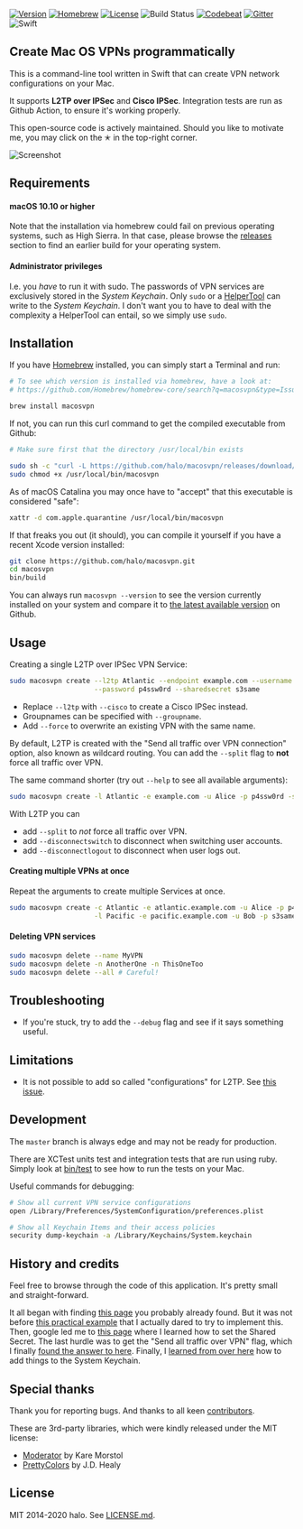 [![Version](https://img.shields.io/github/tag/halo/macosvpn.svg?style=flat&label=version)](https://github.com/halo/macosvpn/releases)
[![Homebrew](https://img.shields.io/homebrew/v/macosvpn.svg?style=flat)](https://github.com/Homebrew/homebrew-core/blob/master/Formula/macosvpn.rb)
[![License](https://img.shields.io/badge/license-MIT-blue.svg?style=flat)](https://github.com/halo/macosvpn/blob/master/LICENSE.md)
![Build Status](https://github.com/github/docs/actions/workflows/tests.yml/badge.svg?branch=master)
[![Codebeat](https://codebeat.co/badges/b60656d2-1cc8-4644-a1a9-4a35177476fb)](https://codebeat.co/projects/github-com-halo-macosvpn)
[![Gitter](https://badges.gitter.im/Join%20Chat.svg)](https://gitter.im/halo/macosvpn)
![Swift](https://img.shields.io/badge/Swift-5-F16D39.svg?style=flat)

## Create Mac OS VPNs programmatically

This is a command-line tool written in Swift that can create VPN network configurations on your Mac.

It supports **L2TP over IPSec** and **Cisco IPSec**.
Integration tests are run as Github Action, to ensure it's working properly.

This open-source code is actively maintained. Should you like to motivate me, you may click on the ✭ in the top-right corner.

![Screenshot](https://cdn.rawgit.com/halo/macosvpn/master/doc/screenshot_1.0.0-rc1.jpg)

## Requirements

#### macOS 10.10 or higher

Note that the installation via homebrew could fail on previous operating systems, such as High Sierra. In that case, please browse the [releases](https://github.com/halo/macosvpn/releases) section to find an earlier build for your operating system.

#### Administrator privileges

I.e. you *have* to run it with sudo. The passwords of VPN services are exclusively stored in the *System Keychain*.
Only `sudo` or a [HelperTool](https://developer.apple.com/library/mac/documentation/Security/Conceptual/SecureCodingGuide/Articles/AccessControl.html#//apple_ref/doc/uid/TP40002589-SW2) can write to the *System Keychain*.
I don't want you to have to deal with the complexity a HelperTool can entail, so we simply use `sudo`.

## Installation

If you have [Homebrew](http://brew.sh) installed, you can simply start a Terminal and run:

```sh
# To see which version is installed via homebrew, have a look at:
# https://github.com/Homebrew/homebrew-core/search?q=macosvpn&type=Issues

brew install macosvpn
```

If not, you can run this curl command to get the compiled executable from Github:

```sh
# Make sure first that the directory /usr/local/bin exists

sudo sh -c "curl -L https://github.com/halo/macosvpn/releases/download/1.0.0/macosvpn > /usr/local/bin/macosvpn"
sudo chmod +x /usr/local/bin/macosvpn
```

As of macOS Catalina you may once have to "accept" that this executable is considered "safe":

```sh
xattr -d com.apple.quarantine /usr/local/bin/macosvpn
```

If that freaks you out (it should), you can compile it yourself if you have a recent Xcode version installed:

```sh
git clone https://github.com/halo/macosvpn.git
cd macosvpn
bin/build
```

You can always run `macosvpn --version` to see the version currently installed on your system
and compare it to [the latest available version](https://github.com/halo/macosvpn/releases) on Github.

## Usage

Creating a single L2TP over IPSec VPN Service:

```sh
sudo macosvpn create --l2tp Atlantic --endpoint example.com --username Alice \
                     --password p4ssw0rd --sharedsecret s3same
```

* Replace `--l2tp` with `--cisco` to create a Cisco IPSec instead.
* Groupnames can be specified with `--groupname`.
* Add `--force` to overwrite an existing VPN with the same name.

By default, L2TP is created with the "Send all traffic over VPN connection" option, also known as wildcard routing.
You can add the `--split` flag to **not** force all traffic over VPN.

The same command shorter (try out `--help` to see all available arguments):

```sh
sudo macosvpn create -l Atlantic -e example.com -u Alice -p p4ssw0rd -s s3same
```

With L2TP you can

* add `--split` to *not* force all traffic over VPN.
* add `--disconnectswitch` to disconnect when switching user accounts.
* add `--disconnectlogout` to disconnect when user logs out.

#### Creating multiple VPNs at once

Repeat the arguments to create multiple Services at once.

```sh
sudo macosvpn create -c Atlantic -e atlantic.example.com -u Alice -p p4ssw0rd \
                     -l Pacific -e pacific.example.com -u Bob -p s3same
```

#### Deleting VPN services

```sh
sudo macosvpn delete --name MyVPN
sudo macosvpn delete -n AnotherOne -n ThisOneToo
sudo macosvpn delete --all # Careful!
```

## Troubleshooting

* If you're stuck, try to add the `--debug` flag and see if it says something useful.

## Limitations

* It is not possible to add so called "configurations" for L2TP. See [this issue](https://github.com/halo/macosvpn/issues/17).

## Development

The `master` branch is always edge and may not be ready for production.

There are XCTest units test and integration tests that are run using ruby. Simply look at [bin/test](https://github.com/halo/macosvpn/blob/master/bin/test) to see how to run the tests on your Mac.

Useful commands for debugging:

```bash
# Show all current VPN service configurations
open /Library/Preferences/SystemConfiguration/preferences.plist
```

```bash
# Show all Keychain Items and their access policies
security dump-keychain -a /Library/Keychains/System.keychain
```

## History and credits

Feel free to browse through the code of this application.
It's pretty small and straight-forward.

It all began with finding [this page](https://lists.apple.com/archives/macnetworkprog/2011/May/msg00032.html) you probably already found.
But it was not before [this practical example](https://lists.apple.com/archives/macnetworkprog/2013/Apr/msg00016.html) that I actually dared to try to implement this.
Then, google led me to [this page](https://lists.apple.com/archives/macnetworkprog/2007/Dec/msg00045.html) where I learned how to set the Shared Secret.
The last hurdle was to get the "Send all traffic over VPN" flag, which I finally [found the answer to here](http://pastebin.com/112KEHSV).
Finally, I [learned from over here](http://stackoverflow.com/questions/24363935) how to add things to the System Keychain.

## Special thanks

Thank you for reporting bugs. And thanks to all keen [contributors](https://github.com/halo/macosvpn/graphs/contributors).

These are 3rd-party libraries, which were kindly released under the MIT license:

* [Moderator](https://github.com/kareman/Moderator) by Kare Morstol
* [PrettyColors](https://github.com/jdhealy/PrettyColors) by J.D. Healy

## License

MIT 2014-2020 halo. See [LICENSE.md](https://github.com/halo/macosvpn/blob/master/LICENSE.md).
